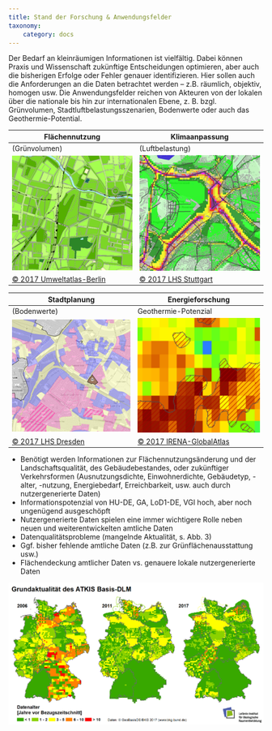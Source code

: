 ```yaml
---
title: Stand der Forschung & Anwendungsfelder
taxonomy:
    category: docs
---
```


Der Bedarf an kleinräumigen Informationen ist vielfältig. Dabei können Praxis und Wissenschaft zukünftige Entscheidungen optimieren, aber auch die bisherigen Erfolge oder Fehler genauer identifizieren. Hier sollen auch die Anforderungen an die Daten betrachtet werden – z.B. räumlich, objektiv, homogen usw. Die Anwendungsfelder reichen von Akteuren von der lokalen über die nationale bis hin zur internationalen Ebene, z. B. bzgl. Grünvolumen, Stadtluftbelastungsszenarien, Bodenwerte oder auch das Geothermie-Potential.


<!-- Table show follow a cronology of header 1, sub-header, image, URL -->
<!-- use / after inserting a picture location -->

  Flächennutzung |Klimaanpassung
--|---
(Grünvolumen) |(Luftbelastung)
![](/pages/08.Monitoring/01.vorlesung/02.anwendung/abb_gruenvolumen_ua_berlin.png) |![](/pages/08.Monitoring/01.vorlesung/02.anwendung/abb_luftbelastung_lhs_sttutgart.png)|
[© 2017 Umweltatlas-Berlin](http://fbinter.stadt-berlin.de/fb/index.jsp?loginkey=showMap&mapId=wmsk05_09_gruendvol2010@senstadt)  | [© 2017 LHS Stuttgart](http://gis6.stuttgart.de/maps/index.html?karte=stadtklima&embedded=true#basemap=0&centerX=3516118.9675944396&centerY=5406021.037465078&scale=25000&layerIds=279.281)


Stadtplanung   | Energieforschung
---|---
(Bodenwerte)  |  Geothermie-Potenzial
![](/pages/08.Monitoring/01.vorlesung/02.anwendung/abb_bodenwerte_lhs_dresden.png)  |  ![](/pages/08.Monitoring/01.vorlesung/02.anwendung/abb_geotherme_irena.png)
[© 2017 LHS Dresden](http://stadtplan2.dresden.de/(S(oeqbrjpzbm5s4tydywh1vlbm))/spdd.aspx?TH=UW_WANDERWEGE)  |[© 2017 IRENA-GlobalAtlas](https://irena.masdar.ac.ae/gallery/#map/1645)

- Benötigt werden Informationen zur Flächennutzungsänderung und der Landschaftsqualität, des Gebäudebestandes, oder zukünftiger Verkehrsformen (Ausnutzungsdichte, Einwohnerdichte, Gebäudetyp, -alter, -nutzung, Energiebedarf, Erreichbarkeit, usw. auch durch nutzergenerierte Daten)
- Informationspotenzial von HU-DE, GA, LoD1-DE, VGI hoch, aber noch ungenügend ausgeschöpft
- Nutzergenerierte Daten spielen eine immer wichtigere Rolle neben neuen und weiterentwickelten amtliche Daten
- Datenqualitätsprobleme (mangelnde Aktualität, s. Abb. 3)
- Ggf. bisher fehlende amtliche Daten (z.B. zur Grünflächenausstattung usw.)
- Flächendeckung amtlicher Daten vs. genauere lokale nutzergenerierte Daten



![abb_atkisdaten_qualitat_trend](abb_atkisdaten_qualitat_trend.png)
